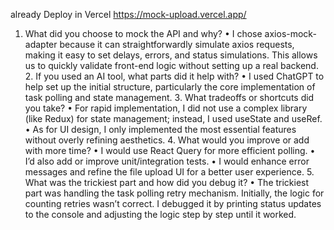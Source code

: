 already Deploy in Vercel https://mock-upload.vercel.app/
 1.	What did you choose to mock the API and why?
	•	I chose axios-mock-adapter because it can straightforwardly simulate axios requests, making it easy to set delays, errors, and status simulations. This allows us to quickly validate front-end logic without setting up a real backend.
	2.	If you used an AI tool, what parts did it help with?
	•	I used ChatGPT to help set up the initial structure, particularly the core implementation of task polling and state management.
	3.	What tradeoffs or shortcuts did you take?
	•	For rapid implementation, I did not use a complex library (like Redux) for state management; instead, I used useState and useRef.
	•	As for UI design, I only implemented the most essential features without overly refining aesthetics.
	4.	What would you improve or add with more time?
	•	I would use React Query for more efficient polling.
	•	I’d also add or improve unit/integration tests.
	•	I would enhance error messages and refine the file upload UI for a better user experience.
	5.	What was the trickiest part and how did you debug it?
	•	The trickiest part was handling the task polling retry mechanism. Initially, the logic for counting retries wasn’t correct. I debugged it by printing status updates to the console and adjusting the logic step by step until it worked.

